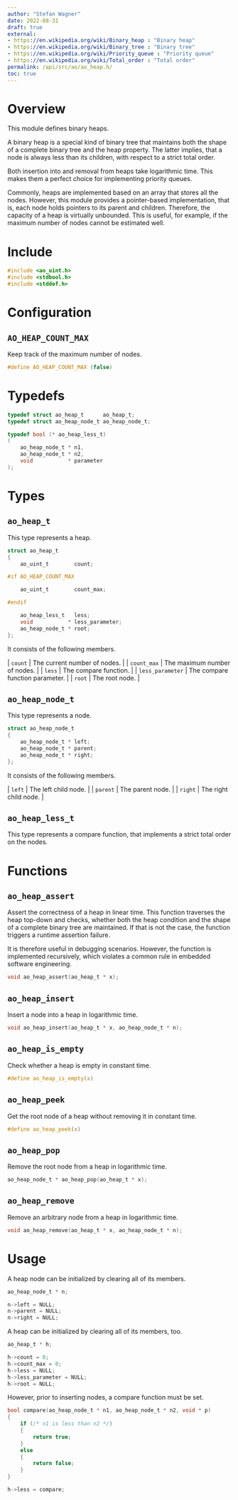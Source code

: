 ```yaml
---
author: "Stefan Wagner"
date: 2022-08-31
draft: true
external:
- https://en.wikipedia.org/wiki/Binary_heap : "Binary heap"
- https://en.wikipedia.org/wiki/Binary_tree : "Binary tree"
- https://en.wikipedia.org/wiki/Priority_queue : "Priority queue"
- https://en.wikipedia.org/wiki/Total_order : "Total order"
permalink: /api/src/ao/ao_heap.h/
toc: true
---
```


# Overview

This module defines binary heaps.

A binary heap is a special kind of binary tree that maintains both the shape of a complete binary tree and the heap property. The latter implies, that a node is always less than its children, with respect to a strict total order.

Both insertion into and removal from heaps take logarithmic time. This makes them a perfect choice for implementing priority queues.

Commonly, heaps are implemented based on an array that stores all the nodes. However, this module provides a pointer-based implementation, that is, each node holds pointers to its parent and children. Therefore, the capacity of a heap is virtually unbounded. This is useful, for example, if the maximum number of nodes cannot be estimated well.

# Include

```c
#include <ao_uint.h>
#include <stdbool.h>
#include <stddef.h>
```

# Configuration

## `AO_HEAP_COUNT_MAX`

Keep track of the maximum number of nodes.

```c
#define AO_HEAP_COUNT_MAX (false)
```

# Typedefs

```c
typedef struct ao_heap_t      ao_heap_t;
typedef struct ao_heap_node_t ao_heap_node_t;
```

```c
typedef bool (* ao_heap_less_t)
(
    ao_heap_node_t * n1,
    ao_heap_node_t * n2,
    void           * parameter
);
```

# Types

## `ao_heap_t`

This type represents a heap.

```c
struct ao_heap_t
{
    ao_uint_t        count;

#if AO_HEAP_COUNT_MAX

    ao_uint_t        count_max;

#endif

    ao_heap_less_t   less;
    void           * less_parameter;
    ao_heap_node_t * root;
};
```

It consists of the following members.

| `count` | The current number of nodes. |
| `count_max` | The maximum number of nodes. |
| `less` | The compare function. |
| `less_parameter` | The compare function parameter. |
| `root` | The root node. |

## `ao_heap_node_t`

This type represents a node.

```c
struct ao_heap_node_t
{
    ao_heap_node_t * left;
    ao_heap_node_t * parent;
    ao_heap_node_t * right;
};
```

It consists of the following members.

| `left` | The left child node. |
| `parent` | The parent node. |
| `right` | The right child node. |

## `ao_heap_less_t`

This type represents a compare function, that implements a strict total order on the nodes.

# Functions

## `ao_heap_assert`

Assert the correctness of a heap in linear time. This function traverses the heap top-down and checks, whether both the heap condition and the shape of a complete binary tree are maintained. If that is not the case, the function triggers a runtime assertion failure.

It is therefore useful in debugging scenarios. However, the function is implemented recursively, which violates a common rule in embedded software engineering.

```c
void ao_heap_assert(ao_heap_t * x);
```

## `ao_heap_insert`

Insert a node into a heap in logarithmic time.

```c
void ao_heap_insert(ao_heap_t * x, ao_heap_node_t * n);
```

## `ao_heap_is_empty`

Check whether a heap is empty in constant time.

```c
#define ao_heap_is_empty(x)
```

## `ao_heap_peek`

Get the root node of a heap without removing it in constant time.

```c
#define ao_heap_peek(x)
```

## `ao_heap_pop`

Remove the root node from a heap in logarithmic time.

```c
ao_heap_node_t * ao_heap_pop(ao_heap_t * x);
```

## `ao_heap_remove`

Remove an arbitrary node from a heap in logarithmic time.

```c
void ao_heap_remove(ao_heap_t * x, ao_heap_node_t * n);
```

# Usage

A heap node can be initialized by clearing all of its members.

```c
ao_heap_node_t * n;
```

```c
n->left = NULL;
n->parent = NULL;
n->right = NULL;
```

A heap can be initialized by clearing all of its members, too.

```c
ao_heap_t * h;
```

```c
h->count = 0;
h->count_max = 0;
h->less = NULL;
h->less_parameter = NULL;
h->root = NULL;
```

However, prior to inserting nodes, a compare function must be set.

```c
bool compare(ao_heap_node_t * n1, ao_heap_node_t * n2, void * p)
{
    if (/* n1 is less than n2 */)
    {
        return true;
    }
    else
    {
        return false;
    }
}
```

```c
h->less = compare;
```
